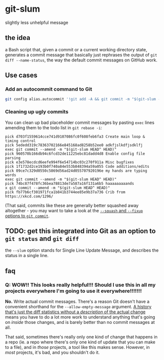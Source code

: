 # git-slum

slightly less unhelpful message

## the idea

a Bash script that, given a commit or a current working directory state, generates a commit message that basically just rephrases the output of `git diff --name-status`, the way the default commit messages on GitHub work.

## Use cases

### Add an autocommit command to Git

```sh
git config alias.autocommit '!git add -A && git commit -m "$(git-slum --staged)"'
```

### Cleaning up ugly commits

You can clean up bad placeholder commit messages by pasting `exec` lines amending them to the todo list in `git rebase -i`:

```
pick d703f1559614cce741d9107086fc0f608feb6fa3 Create main loop & timing control
pick 5ededd319c78363702166e845168ad8258b52ee0 adkfjslkdfjsdklfj
exec git commit --amend -m "$(git-slum HEAD^ HEAD)"
pick 960570b166db94c6fcd32de11225ebc81dadd4d8 Enable config file parsing
pick e3e578ecdcd6eefe994f6e54714bc03c270f911a Misc bugfixes
pick 1f1732d2ce193b0f740a84e553b848394a59a055 Code additions/edits
pick 09ce7c329d0550c5869d56ad24d055707920196e my hands are typing words
exec git commit --amend -m "$(git-slum HEAD^ HEAD)"
pick 74bc87f478fc36bea78813de7a587a16f131a6b5 haaaaaaaaands
x git commit --amend -m "$(git-slum HEAD^ HEAD)"
pick fb77b6cf301971fca1b841b3744ee85e9b37a736 Crib from https://xkcd.com/1296/
```

(That said, commits like these are generally better squashed away altogether - you may want to take a look at the [`--squash` and `--fixup` options to `git commit`](https://git-scm.com/docs/git-commit#git-commit---fixupltcommitgt).

## TODO: get this integrated into Git as an option to `git status` and `git diff`

the `--slum` option stands for Single Line Update Message, and describes the status in a single line.

## faq

### Q: WOW!! This looks really helpful!!! Should I use this in all my projects everywhere I'm going to use it everywhere!!!!!!!

**No.** Write actual commit messages. There's a reason Git doesn't have a convenient shorthand for the `--allow-empty-message` argument. [A history that's just the diff statistics without a *description* of the actual change](https://github.com/stuartpb/git-slum/commits/slummed/master) means you have to do a lot more work to understand anything that's going on *inside* those changes, and is barely better than no commit messages at all.

That said, sometimes there's really only one kind of change that happens in a repo (ie. a repo where there's only one kind of update that you can make to a file), and in *those* projects, a tool like this makes sense. However, in *most* projects, it's bad, and you shouldn't do it.
